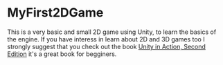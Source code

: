 # MyFirst2DGame
This is a very basic and small 2D game using Unity, to learn the basics of the engine.
If you have interess in learn about 2D and 3D games too
I strongly suggest that you check out the book [Unity in Action, Second Edition](https://www.manning.com/books/unity-in-action-second-edition) it's a great book for begginers.

